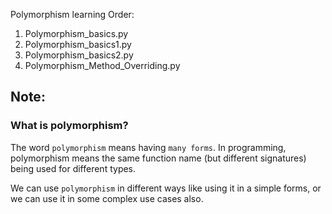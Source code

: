Polymorphism learning Order:

1. Polymorphism_basics.py
2. Polymorphism_basics1.py
3. Polymorphism_basics2.py
4. Polymorphism_Method_Overriding.py


## Note:

### What is polymorphism?

The word `polymorphism` means having `many forms`. In programming, polymorphism means the same function name (but different signatures) being used for different types.

We can use `polymorphism` in different ways like using it in a simple forms, or we can use it in some complex use cases also.